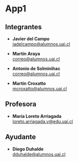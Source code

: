 # App1

## **Integrantes**
- **Javier del Campo** <br>
  <jadelcampo@alumnos.uai.cl>

- **Martín Araya** <br>
  <correo@alumnos.uai.cl>

- **Antonio de Solminihac** <br>
  <correo@alumnos.uai.cl>

- **Martin Croxatto** <br>
  <mcroxatto@alumnos.uai.cl>


## **Profesora**
- **María Loreto Arriagada** <br>
  <loreto.arriagada.v@edu.uai.cl>


## **Ayudante**
- **Diego Duhalde** <br>
  <dduhalde@alumnos.uai.cl>
